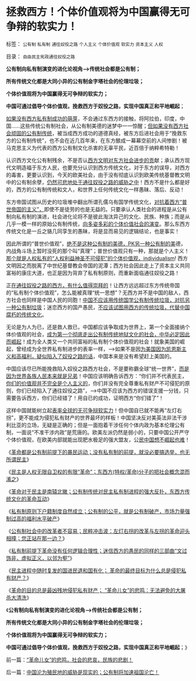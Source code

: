 # 拯救西方！个体价值观将为中国赢得无可争辩的软实力！

标签： `公有制` `私有制` `通往奴役之路` `个人主义` `个体价值观` `软实力` `资本主义` `人权` 

目录： `自由民主宪政通往奴役之路`

**公有制向私有制演变的进化论视角——>传统社会都是公有制；**

**所有传统文化都是大同小异的公有制金字塔社会的伦理垃圾；**

**个体价值观将为中国赢得无可争辩的软实力；**

**中国可通过倡导个体价值观，挽救西方于奴役之路，实现中国真正和平地崛起**；

[如果没有西方私有制成功的萌芽](../../../2011/10/3/欧洲是民主的后进社会；现代资本主义制度发源于美洲殖民地.md)，不会通过东西方的接触，将阿拉伯，印度，中国……这些传统公有制社会，从公有制美德的迷梦中一一惊醒；[但如果没有西方社会顽固的公有制传统](../../../2011/10/3/欧洲传统的愚昧反动，诺贝尔经济学奖的学术权威！.md)，被当成西方成功的道德真经，被东方后进社会用于“挽救东方的公有制传统”，也不会在近几百年来，在东方酿成一幕幕空前的人间惨剧！被马克思主义为代表的西方公有制文化杀害的无辜平民，近百倍于纳粹希特勒！

认识西方文化公有制残余，不是否认[西方文明对东方社会进步的贡](../../../2011/9/28/帝国的毁灭者！个人主义的可怕反击.md)献；承认西方现代文明造福于东方人民，也要充分认识到西方传统文化，对于东方的误导，对西方的毒害，更要认识到，今天的欧美社会，由于没有彻底认识到欧美传统基督教文明中的公有制余孽，[仍然可悲地处于通往奴役之路的威胁之中](../../../2011/3/22/先进的美式民主和美国输出的愚昧.md)！西方不是什么都是好的，西方的公有制传统和文人，和世界上任何传统文化一样愚昧、落后、反动！

东方帝国试图从历史的垃圾堆中翻出所谓孔儒乌有国学传统文化，[对抗着西方“普世帝国的主义”，](../../../2011/9/2/普世帝国的天下主义.md)即使不是徒劳的也是无益的。只要承认人类社会的进程是从公有制向私有制的演进，社会进化论将不是彼此淘汰异己的文化、民族、种族；而是从几乎一模一样的原始公有制传统，[向多姿多彩的个体价值社会的演变](../../../2009/5/2/进化论的多样化和去多样化.md)。那么东西方传统文化是一丘之貉几同孪生的愚昧，将是显而易见的逻辑结论，也是事实！

因此所谓的“普世价值观”，[绝不是这种公有制的美德，PK另一种公有制的美](../../../2011/3/23/西方传统文化的愚昧落后.md)德，内战角斗场上暂时没死的那个叫“真理”；普世价值观只有一种，那就是个人主义！[那个就是人权私有的“人权利益神圣不可侵犯”的个体价值观，individualism](../../../2010/3/7/Individualism（个体价值）不宜混同个人主义.md)!
西方文明因之而脱离了中世纪基督教会帝国的泥潭；西方社会因此走上了资本主义共同富裕的康庄大道，也正是因为背弃了私有制原则，而重新面临通往奴役之路！

正[在通往奴役之路的西方，有什么值得崇拜的](../../../2012/2/3/私有制下没有革命的合理性；崇拜西方的国产愚民.md)！让西方远远超过东方传统帝国的“私有制个体价值观”，怎么能被真理“统一思想”？无西方并不是中国的敌人，西方社会也同样是中国人民的同胞！[中国不应该用传统国学公有制传统垃圾，对抗另一种公有制垃圾](../../../2009/7/11/以传统文化对抗普世价值观是形同自杀.md)；迷恋西方的国产愚民，[不应该试图用西方的传统垃圾，代替中国腐朽的传统文化](../../../2010/11/3/“政治改革”必须首先在法学中精确定义.md)。

无论是为人为已，还是救人救已，中国都应该争取成为世界上，第一个全面接纳个体价值观的社会，[成为第一个彻底走出公有制传统地狱文化的社会，中华必定因此而崛起](../../../2009/7/24/人权普世价值观或令传统中国将不国.md)！成为全人类又一个共同富裕的私有制个体价值观的社会！就象美国的崛起，曾经成为全世界私有制进步的表率一样，——>如果不是因[为美国因为凯恩斯主义和高福利，疑似陷入了奴役之路的话](../../../2011/10/19/罗马亡于爱国主义，美国可能亡于“向弱者倾斜”.md)，中国本来是没有希望赶上美国的。

中国应该尽已所能挽救陷入奴役之路西方社会，不是要称霸全球“统一世界”，[而是因为世界各族人民本来就是兄弟](../../../2011/9/26/世界和平有利中国，世界各族人民都是亲兄弟.md)！中国应该明确告诉西方：“你们并不代表民主，[你们的价值观并不完全是个人主义的](../../../2010/3/16/基督教并非民主必要前提，也无必然关系.md)，你们并没有完全尊重私有财产不可侵犯的原则，你们已经陷入了通往奴役之路”，——>中国不应该为西方的错误支援一分钱，只需要告诉西方，你们已经错了！用自已的成功，证明西方“你们错了”！

这样中国就能树立起[表率全球的无可争辩软实力](../../../2009/7/5/美国软实力是人权普世个体价值观.md)！但中国自已就不能再“左灯右拐”，更不能成为侵犯私有财产的世界最坏的样板！中国坚决反对美英法非法干涉利比亚的立场，无疑是正确的；但是一面抱着干涉任何个体内政为基本伦理公有制，一面说“不准干涉内政”是荒唐的。欧美左派仍然是弱小的，只要中国公开严守个体价值观，在欧美内部就能出现肥水极足的强大盟友，公[民中国想不崛起也难](../../../2009/11/5/公民祖国崛起是海内外华族的共同利益.md)！

《[革命都是公有制前提下的暴民运动；没有私有制的前提，就没必要搞选举，也无所谓民主](../../../2012/2/2/革命都是预设公有制前提下的暴民运动.md)》

《[民主是人权无限自卫权的有限“革命”；东西方(特权/革命)分子的把社会概念混而淆之](../../../2012/2/2/左得可怕！懂得不革命的只是一小撮；.md)》

《[革命对于民主是南辕北辙；公有制传统对民主私有制进程的强大反扑，东西方传统文化的革命互动](../../../2012/2/2/民粹冲击波！革命压力对于民主进程是南辕北辙.md)》

《[私有制原则下户籍制度自然成立；公有制的公平，就是公有制破产，市场力量强制过高的福利水平破产](../../../2012/2/3/公有制的公平就是破产,私有制原则下的户籍制度.md)》

《[公有制社会中的改革者不容易；民粹冲击波：左灯右拐的改革与左拐的革命迎头相撞；您正站在那一边？](../../../2012/2/3/公有制的改革者不容易；为什么要“打着左灯向右拐”？.md)》

《[私有制前提下革命没有任何逻辑合理性；迷信西方的愚民的同样的三部曲“文过饰非，虚拟正义，以邻为壑”](../../../2012/2/3/私有制下没有革命的合理性；崇拜西方的国产愚民.md)》

《[民主进程中随时复发的国进民退和国有化； 革命的最终目标为什么总是侵犯私有财产？](../../../2012/2/4/革命的最终目标为什么总是侵犯私有财产？.md)》

《[革命的目的总是最凶残地侵犯私有财产； “革命儿女”的悲鸣：无法避免的大屠杀大清洗](../../../2012/2/4/“革命儿女”的悲鸣，社会的悲哀，民族的悲剧！.md)》

《**公有制向私有制演变的进化论视角——>传统社会都是公有制；**

**所有传统文化都是大同小异的公有制金字塔社会的伦理垃圾；**

**个体价值观将为中国赢得无可争辩的软实力；**

**中国可通过倡导个体价值观，挽救西方于奴役之路，实现中国真正和平地崛起**；》





前一篇：[“革命儿女”的悲鸣，社会的悲哀，民族的悲剧！](../../../2012/2/4/“革命儿女”的悲鸣，社会的悲哀，民族的悲剧！.md)

后一篇：[中国沦为殖民地的威胁是现实的；公有制将加速祖国沦亡！](../../../2012/2/4/中国沦为殖民地的威胁是现实的；公有制将加速祖国沦亡！.md)